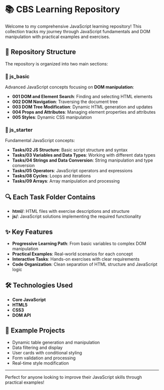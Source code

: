 # 📚 CBS Learning Repository

Welcome to my comprehensive JavaScript learning repository! This collection tracks my journey through JavaScript fundamentals and DOM manipulation with practical examples and exercises.

## 📂 Repository Structure

The repository is organized into two main sections:

### 🚀 js_basic
Advanced JavaScript concepts focusing on **DOM manipulation**:

- **001 DOM and Element Search**: Finding and selecting HTML elements
- **002 DOM Navigation**: Traversing the document tree
- **003 DOM Tree Modification**: Dynamic HTML generation and updates
- **004 Props and Attributes**: Managing element properties and attributes
- **005 Styles**: Dynamic CSS manipulation

### 🌱 js_starter
Fundamental JavaScript concepts:

- **Tasks/02 JS Structure**: Basic script structure and syntax
- **Tasks/03 Variables and Data Types**: Working with different data types
- **Tasks/04 Strings and Data Conversion**: String manipulation and type conversion
- **Tasks/05 Operators**: JavaScript operators and expressions
- **Tasks/08 Cycles**: Loops and iterations
- **Tasks/09 Arrays**: Array manipulation and processing

## 🔍 Each Task Folder Contains

- **html/**: HTML files with exercise descriptions and structure
- **js/**: JavaScript solutions implementing the required functionality

## ✨ Key Features

- **Progressive Learning Path**: From basic variables to complex DOM manipulation
- **Practical Examples**: Real-world scenarios for each concept
- **Interactive Tasks**: Hands-on exercises with clear requirements
- **Code Organization**: Clean separation of HTML structure and JavaScript logic

## 🛠 Technologies Used

- **Core JavaScript**
- **HTML5**
- **CSS3**
- **DOM API**

## 🧩 Example Projects

- Dynamic table generation and manipulation
- Data filtering and display
- User cards with conditional styling
- Form validation and processing
- Real-time style modification


---

Perfect for anyone looking to improve their JavaScript skills through practical examples!
